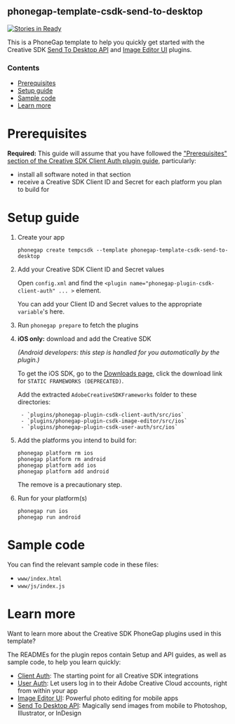 <!--
#
# Licensed to the Apache Software Foundation (ASF) under one
# or more contributor license agreements.  See the NOTICE file
# distributed with this work for additional information
# regarding copyright ownership.  The ASF licenses this file
# to you under the Apache License, Version 2.0 (the
# "License"); you may not use this file except in compliance
# with the License.  You may obtain a copy of the License at
#
# http://www.apache.org/licenses/LICENSE-2.0
#
# Unless required by applicable law or agreed to in writing,
# software distributed under the License is distributed on an
# "AS IS" BASIS, WITHOUT WARRANTIES OR CONDITIONS OF ANY
#  KIND, either express or implied.  See the License for the
# specific language governing permissions and limitations
# under the License.
#
-->

phonegap-template-csdk-send-to-desktop
------------------------

[![Stories in Ready](https://badge.waffle.io/CreativeSDK/phonegap-template-csdk-send-to-desktop.png?label=ready&title=Ready)](http://waffle.io/CreativeSDK/phonegap-template-csdk-send-to-desktop)

This is a PhoneGap template to help you quickly get started with the Creative SDK [Send To Desktop API](https://github.com/CreativeSDK/phonegap-plugin-csdk-send-to-desktop) and [Image Editor UI](https://github.com/CreativeSDK/phonegap-plugin-csdk-image-editor) plugins.

### Contents

- [Prerequisites](#prerequisites)
- [Setup guide](#setup-guide)
- [Sample code](#sample-code)
- [Learn more](#learn-more)

# Prerequisites

**Required:** This guide will assume that you have followed the ["Prerequisites" section of the Creative SDK Client Auth plugin guide](https://github.com/CreativeSDK/phonegap-plugin-csdk-client-auth#prerequisites), particularly:

- install all software noted in that section
- receive a Creative SDK Client ID and Secret for each platform you plan to build for

# Setup guide

1. Create your app

	```
	phonegap create tempcsdk --template phonegap-template-csdk-send-to-desktop
	```

1. Add your Creative SDK Client ID and Secret values

	Open `config.xml` and find the `<plugin name="phonegap-plugin-csdk-client-auth" ... >` element.

	You can add your Client ID and Secret values to the appropriate `variable`'s here.

1. Run `phonegap prepare` to fetch the plugins

1. **iOS only:** download and add the Creative SDK

	_(Android developers: this step is handled for you automatically by the plugin.)_

	To get the iOS SDK, go to the [Downloads page](https://creativesdk.adobe.com/downloads.html), click the download link for `STATIC FRAMEWORKS (DEPRECATED)`.

	Add the extracted `AdobeCreativeSDKFrameworks` folder to these directories:

		- `plugins/phonegap-plugin-csdk-client-auth/src/ios`
		- `plugins/phonegap-plugin-csdk-image-editor/src/ios`
		- `plugins/phonegap-plugin-csdk-user-auth/src/ios`

1. Add the platforms you intend to build for:

	```
	phonegap platform rm ios
	phonegap platform rm android
	phonegap platform add ios
	phonegap platform add android
	```

	The remove is a precautionary step.

1. Run for your platform(s)

	```
	phonegap run ios
	phonegap run android
	```

# Sample code

You can find the relevant sample code in these files:

- `www/index.html`
- `www/js/index.js`

# Learn more

Want to learn more about the Creative SDK PhoneGap plugins used in this template?

The READMEs for the plugin repos contain Setup and API guides, as well as sample code, to help you learn quickly:

- [Client Auth](https://github.com/CreativeSDK/phonegap-plugin-csdk-client-auth): The starting point for all Creative SDK integrations
- [User Auth](https://github.com/CreativeSDK/phonegap-plugin-csdk-user-auth): Let users log in to their Adobe Creative Cloud accounts, right from within your app
- [Image Editor UI](https://github.com/CreativeSDK/phonegap-plugin-csdk-image-editor): Powerful photo editing for mobile apps
- [Send To Desktop API](https://github.com/CreativeSDK/phonegap-plugin-csdk-send-to-desktop): Magically send images from mobile to Photoshop, Illustrator, or InDesign
